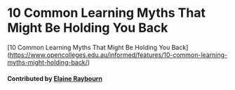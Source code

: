 # 10 Common Learning Myths That Might Be Holding You Back

[10 Common Learning Myths That Might Be Holding You Back] (https://www.opencolleges.edu.au/informed/features/10-common-learning-myths-might-holding-back/)

#### Contributed by [Elaine Raybourn](https://github.com/elaineraybourn)

<!---
Publish: No
Categories: skills
Topics: online learning
Level: 2
Prerequisites: defaults
Aggregate: none
--->
